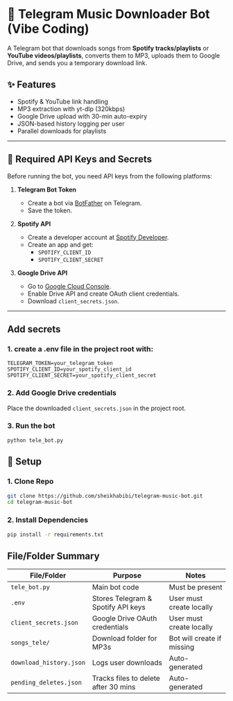 # 🎵 Telegram Music Downloader Bot (Vibe Coding)

A Telegram bot that downloads songs from **Spotify tracks/playlists** or **YouTube videos/playlists**, converts them to MP3, uploads them to Google Drive, and sends you a temporary download link.

## ✨ Features
- Spotify & YouTube link handling
- MP3 extraction with yt-dlp (320kbps)
- Google Drive upload with 30-min auto-expiry
- JSON-based history logging per user
- Parallel downloads for playlists


---


## 🔑 Required API Keys and Secrets

Before running the bot, you need API keys from the following platforms:

1. **Telegram Bot Token**
   - Create a bot via [BotFather](https://t.me/BotFather) on Telegram.
   - Save the token.

2. **Spotify API**
   - Create a developer account at [Spotify Developer](https://developer.spotify.com/).
   - Create an app and get:
        - `SPOTIFY_CLIENT_ID`
        - `SPOTIFY_CLIENT_SECRET`

3. **Google Drive API**
   - Go to [Google Cloud Console](https://console.cloud.google.com/).
   - Enable Drive API and create OAuth client credentials.
   - Download `client_secrets.json`.


---


## Add secrets
### 1. create a .env file in the project root with:
```
TELEGRAM_TOKEN=your_telegram_token
SPOTIFY_CLIENT_ID=your_spotify_client_id
SPOTIFY_CLIENT_SECRET=your_spotify_client_secret
```
### 2. Add Google Drive credentials
Place the downloaded `client_secrets.json` in the project root.

### 3. Run the bot
```
python tele_bot.py
```

## 🚀 Setup

### 1. Clone Repo
```bash
git clone https://github.com/sheikhabibi/telegram-music-bot.git
cd telegram-music-bot
```

### 2. Install Dependencies
```bash
pip install -r requirements.txt
```

## File/Folder Summary
| File/Folder             | Purpose                              | Notes                      |
| ----------------------- | ------------------------------------ | -------------------------- |
| `tele_bot.py`           | Main bot code                        | Must be present            |
| `.env`                  | Stores Telegram & Spotify API keys   | User must create locally   |
| `client_secrets.json`   | Google Drive OAuth credentials       | User must create locally   |
| `songs_tele/`           | Download folder for MP3s             | Bot will create if missing |
| `download_history.json` | Logs user downloads                  | Auto-generated             |
| `pending_deletes.json`  | Tracks files to delete after 30 mins | Auto-generated             |
